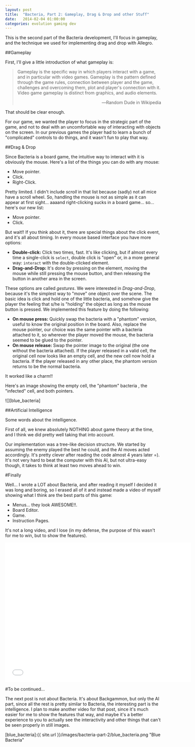 ```yaml
---
layout: post
title:  "Bacteria, Part 2: Gameplay, Drag & Drop and other Stuff"
date:   2014-02-04 01:00:00
categories: evolution gaming dev
---
```


This is the second part of the Bacteria development, I'll focus in gameplay, and the technique we used for implementing drag and drop
with Allegro.

##Gameplay

First, I'll give a little introduction of what gameplay is:

> Gameplay is the specific way in which players interact with a game, and in particular with video games. Gameplay is the pattern defined 
> through the game rules, connection between player and the game, challenges and overcoming them, plot and player's connection with it. 
> Video game gameplay is distinct from graphics, and audio elements.
> <div style="text-align:right;">&#8213;Random Dude in Wikipedia</div>

That should be clear enough.

For our game, we wanted the player to focus in the strategic part of the game, and not to deal with an uncomfortable way of interacting
with objects on the screen. In our previous games the player had to learn a bunch of "complicated" controls to do things, and it wasn't
fun to play that way.

##Drag & Drop

Since Bacteria is a board game, the intuitive way to interact with it is obviously the mouse. Here's a list of the things you can do with
any mouse:

* Move pointer.
* Click.
* Right-Click.

Pretty limited. I didn't include *scroll* in that list because (sadly) not all mice have a scroll wheel. So, handling the mouse is 
not as simple as it can appear at first sight... aaaand right-clicking sucks in a board game... so... here's our new list:

* Move pointer.
* Click.

But wait!! If you think about it, there are special things about the click event, and it's all about timing. In every mouse based interface
you have more options:

* **Double-click:** Click two times, fast. It's like clicking, but if almost every time a single-click is `select`, double click is "open" or, 
  in a more general way: `interact` with the double-clicked element.
* **Drag-and-Drop:** It's done by pressing on the element, moving the mouse while still pressing the mouse button, and then releasing the button
  in another area in the screen.

These options are called *gestures*. We were interested in *Drag-and-Drop*, because it's the simplest way to "move" one object over the scene.
The basic idea is click and hold one of the little bacteria, and somehow give the player the feeling that s/he is "holding" the object as long
as the mouse button is pressed. We implemented this feature by doing the following:

* **On mouse press:** Quickly swap the bacteria with a "phantom" version, useful to know the original position in the board. Also, replace the
  mouse pointer, our choice was the same pointer with a bacteria attached to it, so wherever the player moved the mouse, the bacteria seemed
  to be glued to the pointer.
* **On mouse release:** Swap the pointer image to the original (the one without the bacteria attached). If the player released in a valid cell, 
  the original cell now looks like an empty cell, and the new cell now hold a bacteria. If the player released in any other place, the phantom
  version returns to be the normal bacteria.

It worked like a charm!!

Here's an image showing the empty cell, the "phantom" bacteria , the "infected" cell, and both pointers. 

![][blue_bacteria]

##Artificial Intelligence

Some words about the intelligence.

First of all, we knew absolutely NOTHING about game theory at the time, and I think we did pretty well taking that into account. 

Our implementation was a tree-like decision structure. We started by assuming the enemy played the best he could, and the AI moves acted accordingly.
It's pretty clever after reading the code almost 4 years later =). It's not very hard to beat the computer with this AI, but not ultra-easy though, 
it takes to think at least two moves ahead to win. 

#Finally

Well... I wrote a LOT about Bacteria, and after reading it myself I decided it was long and boring, so I erased all of it and instead made a 
video of myself showing what I think are the best parts of this game:

* Menus... they look AWESOME!!.
* Board Editor.
* Game.
* Instruction Pages.

It's not a long video, and I lose (in my defense, the purpose of this wasn't for me to win, but to show the features).

<iframe width="600" height="450" src="//www.youtube.com/embed/H9hrEwQNlbw?rel=0" frameborder="0" allowfullscreen></iframe>

#To be continued...

The next post is not about Bacteria. It's about Backgammon, but only the AI part, since all the rest is pretty similar to Bacteria, the interesting
part is the intelligence. I plan to make another video for that post, since it's much easier for me to show the features that way, and maybe
it's a better experience to you to actually see the interactivity and other things that can't be seen properly in still images.

[blue_bacteria]:{{ site.url }}/images/bacteria-part-2/blue_bacteria.png "Blue Bacteria"

